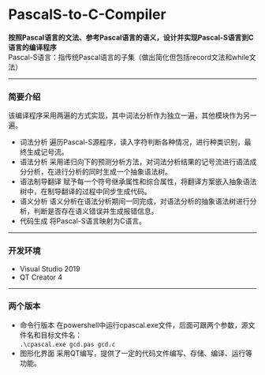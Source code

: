 # PascalS-to-C-Compiler
**按照Pascal语言的文法、参考Pascal语言的语义，设计并实现Pascal-S语言到C语言的编译程序**    
Pascal-S语言：指传统Pascal语言的子集（做出简化但包括record文法和while文法）

---
### 简要介绍
该编译程序采用两遍的方式实现，其中词法分析作为独立一遍，其他模块作为另一遍。  
+ 词法分析
  遍历Pascal-S源程序，读入字符判断各种情况，进行种类识别，最终生成记号流。
+ 语法分析
  采用递归向下的预测分析方法，对词法分析结果的记号流进行语法成分分析，在进行分析的同时生成一个抽象语法树。
+ 语法制导翻译
  赋予每一个符号继承属性和综合属性，将翻译方案嵌入抽象语法树中，在制导翻译的过程中同步生成代码。
+ 语义分析
  语义分析在语法分析期间一同完成，对语法分析的抽象语法树进行分析，判断是否存在语义错误并生成报错信息。
+ 代码生成
  将Pascal-S语言映射为C语言。

---
### 开发环境
+ Visual Studio 2019
+ QT Creator 4

---
### 两个版本
+ 命令行版本
  在powershell中运行cpascal.exe文件，后面可跟两个参数，源文件名和目标文件名：   
  `.\cpascal.exe gcd.pas gcd.c`
+ 图形化界面
  采用QT编写，提供了一定的代码文件编写、存储、编译、运行等功能。
  
  
